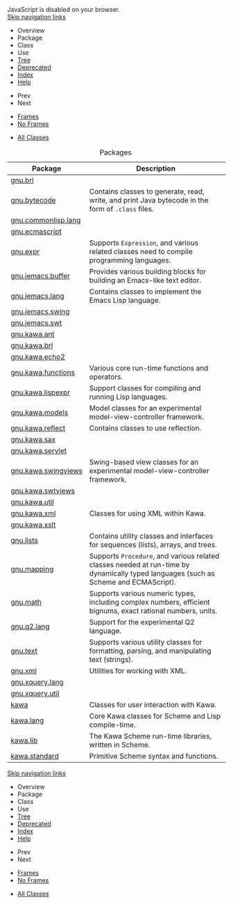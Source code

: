 <!DOCTYPE html PUBLIC "-//W3C//DTD HTML 4.01 Transitional//EN" "http://www.w3.org/TR/html4/loose.dtd">
<!-- NewPage -->
<html lang="en"><head>
<meta http-equiv="content-type" content="text/html; charset=windows-1252">
<!-- Generated by javadoc (1.8.0_231) on Mon Jan 06 17:15:22 PST 2020 -->
<meta name="date" content="2020-01-06">
</head>
<body>
<script type="text/javascript"><!--
    try {
        if (location.href.indexOf('is-external=true') == -1) {
            parent.document.title="Overview";
        }
    }
    catch(err) {
    }
//-->
</script>
<noscript>
<div>JavaScript is disabled on your browser.</div>
</noscript>
<!-- ========= START OF TOP NAVBAR ======= -->
<div class="topNav"><a name="navbar.top">
<!--   -->
</a>
<div class="skipNav"><a href="#skip.navbar.top" title="Skip navigation links">Skip navigation links</a></div>
<a name="navbar.top.firstrow">
<!--   -->
</a>
<ul class="navList" title="Navigation">
<li class="navBarCell1Rev">Overview</li>
<li>Package</li>
<li>Class</li>
<li>Use</li>
<li><a href="https://www.gnu.org/savannah-checkouts/gnu/kawa/api/overview-tree.html">Tree</a></li>
<li><a href="https://www.gnu.org/savannah-checkouts/gnu/kawa/api/deprecated-list.html">Deprecated</a></li>
<li><a href="https://www.gnu.org/savannah-checkouts/gnu/kawa/api/index-all.html">Index</a></li>
<li><a href="https://www.gnu.org/savannah-checkouts/gnu/kawa/api/help-doc.html">Help</a></li>
</ul>
</div>
<div class="subNav">
<ul class="navList">
<li>Prev</li>
<li>Next</li>
</ul>
<ul class="navList">
<li><a href="https://www.gnu.org/savannah-checkouts/gnu/kawa/api/index.html?overview-summary.html" target="_top">Frames</a></li>
<li><a href="https://www.gnu.org/savannah-checkouts/gnu/kawa/api/overview-summary.html" target="_top">No&nbsp;Frames</a></li>
</ul>
<ul class="navList" id="allclasses_navbar_top" style="display: block;">
<li><a href="https://www.gnu.org/savannah-checkouts/gnu/kawa/api/allclasses-noframe.html">All&nbsp;Classes</a></li>
</ul>
<div>
<script type="text/javascript"><!--
  allClassesLink = document.getElementById("allclasses_navbar_top");
  if(window==top) {
    allClassesLink.style.display = "block";
  }
  else {
    allClassesLink.style.display = "none";
  }
  //-->
</script>
</div>
<a name="skip.navbar.top">
<!--   -->
</a></div>
<!-- ========= END OF TOP NAVBAR ========= -->
<div class="contentContainer">
<table class="overviewSummary" summary="Packages table, listing packages, and an explanation" cellspacing="0" cellpadding="3" border="0">
<caption><span>Packages</span><span class="tabEnd">&nbsp;</span></caption>
<tbody><tr>
<th class="colFirst" scope="col">Package</th>
<th class="colLast" scope="col">Description</th>
</tr>
</tbody><tbody>
<tr class="altColor">
<td class="colFirst"><a href="https://www.gnu.org/savannah-checkouts/gnu/kawa/api/gnu/brl/package-summary.html">gnu.brl</a></td>
<td class="colLast">&nbsp;</td>
</tr>
<tr class="rowColor">
<td class="colFirst"><a href="https://www.gnu.org/savannah-checkouts/gnu/kawa/api/gnu/bytecode/package-summary.html">gnu.bytecode</a></td>
<td class="colLast">
<div class="block">
Contains classes to generate, read,
write, and print Java bytecode in the form of <code>.class</code> files.</div>
</td>
</tr>
<tr class="altColor">
<td class="colFirst"><a href="https://www.gnu.org/savannah-checkouts/gnu/kawa/api/gnu/commonlisp/lang/package-summary.html">gnu.commonlisp.lang</a></td>
<td class="colLast">&nbsp;</td>
</tr>
<tr class="rowColor">
<td class="colFirst"><a href="https://www.gnu.org/savannah-checkouts/gnu/kawa/api/gnu/ecmascript/package-summary.html">gnu.ecmascript</a></td>
<td class="colLast">&nbsp;</td>
</tr>
<tr class="altColor">
<td class="colFirst"><a href="https://www.gnu.org/savannah-checkouts/gnu/kawa/api/gnu/expr/package-summary.html">gnu.expr</a></td>
<td class="colLast">
<div class="block">Supports <code>Expression</code>,
and various related classes need to compile programming languages.</div>
</td>
</tr>
<tr class="rowColor">
<td class="colFirst"><a href="https://www.gnu.org/savannah-checkouts/gnu/kawa/api/gnu/jemacs/buffer/package-summary.html">gnu.jemacs.buffer</a></td>
<td class="colLast">
<div class="block">
Provides various building blocks for building an Emacs-like text editor.</div>
</td>
</tr>
<tr class="altColor">
<td class="colFirst"><a href="https://www.gnu.org/savannah-checkouts/gnu/kawa/api/gnu/jemacs/lang/package-summary.html">gnu.jemacs.lang</a></td>
<td class="colLast">
<div class="block">Contains classes to implement the Emacs Lisp language.</div>
</td>
</tr>
<tr class="rowColor">
<td class="colFirst"><a href="https://www.gnu.org/savannah-checkouts/gnu/kawa/api/gnu/jemacs/swing/package-summary.html">gnu.jemacs.swing</a></td>
<td class="colLast">&nbsp;</td>
</tr>
<tr class="altColor">
<td class="colFirst"><a href="https://www.gnu.org/savannah-checkouts/gnu/kawa/api/gnu/jemacs/swt/package-summary.html">gnu.jemacs.swt</a></td>
<td class="colLast">&nbsp;</td>
</tr>
<tr class="rowColor">
<td class="colFirst"><a href="https://www.gnu.org/savannah-checkouts/gnu/kawa/api/gnu/kawa/ant/package-summary.html">gnu.kawa.ant</a></td>
<td class="colLast">&nbsp;</td>
</tr>
<tr class="altColor">
<td class="colFirst"><a href="https://www.gnu.org/savannah-checkouts/gnu/kawa/api/gnu/kawa/brl/package-summary.html">gnu.kawa.brl</a></td>
<td class="colLast">&nbsp;</td>
</tr>
<tr class="rowColor">
<td class="colFirst"><a href="https://www.gnu.org/savannah-checkouts/gnu/kawa/api/gnu/kawa/echo2/package-summary.html">gnu.kawa.echo2</a></td>
<td class="colLast">&nbsp;</td>
</tr>
<tr class="altColor">
<td class="colFirst"><a href="https://www.gnu.org/savannah-checkouts/gnu/kawa/api/gnu/kawa/functions/package-summary.html">gnu.kawa.functions</a></td>
<td class="colLast">
<div class="block">Various core run-time functions and operators.</div>
</td>
</tr>
<tr class="rowColor">
<td class="colFirst"><a href="https://www.gnu.org/savannah-checkouts/gnu/kawa/api/gnu/kawa/lispexpr/package-summary.html">gnu.kawa.lispexpr</a></td>
<td class="colLast">
<div class="block">Support classes for compiling and running Lisp languages.</div>
</td>
</tr>
<tr class="altColor">
<td class="colFirst"><a href="https://www.gnu.org/savannah-checkouts/gnu/kawa/api/gnu/kawa/models/package-summary.html">gnu.kawa.models</a></td>
<td class="colLast">
<div class="block">Model classes for an experimental model-view-controller framework.</div>
</td>
</tr>
<tr class="rowColor">
<td class="colFirst"><a href="https://www.gnu.org/savannah-checkouts/gnu/kawa/api/gnu/kawa/reflect/package-summary.html">gnu.kawa.reflect</a></td>
<td class="colLast">
<div class="block">Contains classes to use reflection.</div>
</td>
</tr>
<tr class="altColor">
<td class="colFirst"><a href="https://www.gnu.org/savannah-checkouts/gnu/kawa/api/gnu/kawa/sax/package-summary.html">gnu.kawa.sax</a></td>
<td class="colLast">&nbsp;</td>
</tr>
<tr class="rowColor">
<td class="colFirst"><a href="https://www.gnu.org/savannah-checkouts/gnu/kawa/api/gnu/kawa/servlet/package-summary.html">gnu.kawa.servlet</a></td>
<td class="colLast">&nbsp;</td>
</tr>
<tr class="altColor">
<td class="colFirst"><a href="https://www.gnu.org/savannah-checkouts/gnu/kawa/api/gnu/kawa/swingviews/package-summary.html">gnu.kawa.swingviews</a></td>
<td class="colLast">
<div class="block">Swing-based view classes for an experimental model-view-controller framework.</div>
</td>
</tr>
<tr class="rowColor">
<td class="colFirst"><a href="https://www.gnu.org/savannah-checkouts/gnu/kawa/api/gnu/kawa/swtviews/package-summary.html">gnu.kawa.swtviews</a></td>
<td class="colLast">&nbsp;</td>
</tr>
<tr class="altColor">
<td class="colFirst"><a href="https://www.gnu.org/savannah-checkouts/gnu/kawa/api/gnu/kawa/util/package-summary.html">gnu.kawa.util</a></td>
<td class="colLast">&nbsp;</td>
</tr>
<tr class="rowColor">
<td class="colFirst"><a href="https://www.gnu.org/savannah-checkouts/gnu/kawa/api/gnu/kawa/xml/package-summary.html">gnu.kawa.xml</a></td>
<td class="colLast">
<div class="block">Classes for using XML within Kawa.</div>
</td>
</tr>
<tr class="altColor">
<td class="colFirst"><a href="https://www.gnu.org/savannah-checkouts/gnu/kawa/api/gnu/kawa/xslt/package-summary.html">gnu.kawa.xslt</a></td>
<td class="colLast">&nbsp;</td>
</tr>
<tr class="rowColor">
<td class="colFirst"><a href="https://www.gnu.org/savannah-checkouts/gnu/kawa/api/gnu/lists/package-summary.html">gnu.lists</a></td>
<td class="colLast">
<div class="block">Contains utility classes and interfaces for sequences (lists), arrays, and trees.</div>
</td>
</tr>
<tr class="altColor">
<td class="colFirst"><a href="https://www.gnu.org/savannah-checkouts/gnu/kawa/api/gnu/mapping/package-summary.html">gnu.mapping</a></td>
<td class="colLast">
<div class="block">
Supports <code>Procedure</code>,
and various related classes needed at run-time by dynamically typed
languages (such as Scheme and ECMAScript).</div>
</td>
</tr>
<tr class="rowColor">
<td class="colFirst"><a href="https://www.gnu.org/savannah-checkouts/gnu/kawa/api/gnu/math/package-summary.html">gnu.math</a></td>
<td class="colLast">
<div class="block">
Supports various numeric
types, including complex numbers, efficient bignums, exact rational
numbers, units.</div>
</td>
</tr>
<tr class="altColor">
<td class="colFirst"><a href="https://www.gnu.org/savannah-checkouts/gnu/kawa/api/gnu/q2/lang/package-summary.html">gnu.q2.lang</a></td>
<td class="colLast">
<div class="block">Support for the experimental Q2 language.</div>
</td>
</tr>
<tr class="rowColor">
<td class="colFirst"><a href="https://www.gnu.org/savannah-checkouts/gnu/kawa/api/gnu/text/package-summary.html">gnu.text</a></td>
<td class="colLast">
<div class="block">
Supports various utility classes
for formatting, parsing, and manipulating text (strings).</div>
</td>
</tr>
<tr class="altColor">
<td class="colFirst"><a href="https://www.gnu.org/savannah-checkouts/gnu/kawa/api/gnu/xml/package-summary.html">gnu.xml</a></td>
<td class="colLast">
<div class="block">Utilities for working with XML.</div>
</td>
</tr>
<tr class="rowColor">
<td class="colFirst"><a href="https://www.gnu.org/savannah-checkouts/gnu/kawa/api/gnu/xquery/lang/package-summary.html">gnu.xquery.lang</a></td>
<td class="colLast">&nbsp;</td>
</tr>
<tr class="altColor">
<td class="colFirst"><a href="https://www.gnu.org/savannah-checkouts/gnu/kawa/api/gnu/xquery/util/package-summary.html">gnu.xquery.util</a></td>
<td class="colLast">&nbsp;</td>
</tr>
<tr class="rowColor">
<td class="colFirst"><a href="https://www.gnu.org/savannah-checkouts/gnu/kawa/api/kawa/package-summary.html">kawa</a></td>
<td class="colLast">
<div class="block">Classes for user interaction with Kawa.</div>
</td>
</tr>
<tr class="altColor">
<td class="colFirst"><a href="https://www.gnu.org/savannah-checkouts/gnu/kawa/api/kawa/lang/package-summary.html">kawa.lang</a></td>
<td class="colLast">
<div class="block">Core Kawa classes for Scheme and Lisp compile-time.</div>
</td>
</tr>
<tr class="rowColor">
<td class="colFirst"><a href="https://www.gnu.org/savannah-checkouts/gnu/kawa/api/kawa/lib/package-summary.html">kawa.lib</a></td>
<td class="colLast">
<div class="block">The Kawa Scheme run-time libraries, written in Scheme.</div>
</td>
</tr>
<tr class="altColor">
<td class="colFirst"><a href="https://www.gnu.org/savannah-checkouts/gnu/kawa/api/kawa/standard/package-summary.html">kawa.standard</a></td>
<td class="colLast">
<div class="block">Primitive Scheme syntax and functions.</div>
</td>
</tr>
</tbody>
</table>
</div>
<!-- ======= START OF BOTTOM NAVBAR ====== -->
<div class="bottomNav"><a name="navbar.bottom">
<!--   -->
</a>
<div class="skipNav"><a href="#skip.navbar.bottom" title="Skip navigation links">Skip navigation links</a></div>
<a name="navbar.bottom.firstrow">
<!--   -->
</a>
<ul class="navList" title="Navigation">
<li class="navBarCell1Rev">Overview</li>
<li>Package</li>
<li>Class</li>
<li>Use</li>
<li><a href="https://www.gnu.org/savannah-checkouts/gnu/kawa/api/overview-tree.html">Tree</a></li>
<li><a href="https://www.gnu.org/savannah-checkouts/gnu/kawa/api/deprecated-list.html">Deprecated</a></li>
<li><a href="https://www.gnu.org/savannah-checkouts/gnu/kawa/api/index-all.html">Index</a></li>
<li><a href="https://www.gnu.org/savannah-checkouts/gnu/kawa/api/help-doc.html">Help</a></li>
</ul>
</div>
<div class="subNav">
<ul class="navList">
<li>Prev</li>
<li>Next</li>
</ul>
<ul class="navList">
<li><a href="https://www.gnu.org/savannah-checkouts/gnu/kawa/api/index.html?overview-summary.html" target="_top">Frames</a></li>
<li><a href="https://www.gnu.org/savannah-checkouts/gnu/kawa/api/overview-summary.html" target="_top">No&nbsp;Frames</a></li>
</ul>
<ul class="navList" id="allclasses_navbar_bottom" style="display: block;">
<li><a href="https://www.gnu.org/savannah-checkouts/gnu/kawa/api/allclasses-noframe.html">All&nbsp;Classes</a></li>
</ul>
<div>
<script type="text/javascript"><!--
  allClassesLink = document.getElementById("allclasses_navbar_bottom");
  if(window==top) {
    allClassesLink.style.display = "block";
  }
  else {
    allClassesLink.style.display = "none";
  }
  //-->
</script>
</div>
<a name="skip.navbar.bottom">
<!--   -->
</a></div>
<!-- ======== END OF BOTTOM NAVBAR ======= -->


</body></html>

